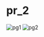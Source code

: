 # pr_2
![pg1](https://github.com/prarthana-v/pr_2/assets/131654472/ae159a46-2331-4efe-bf84-e3a611d97a12)
![pg2](https://github.com/prarthana-v/pr_2/assets/131654472/90304ae2-55d4-4ed2-a2e5-9cf3b4436e7a)

